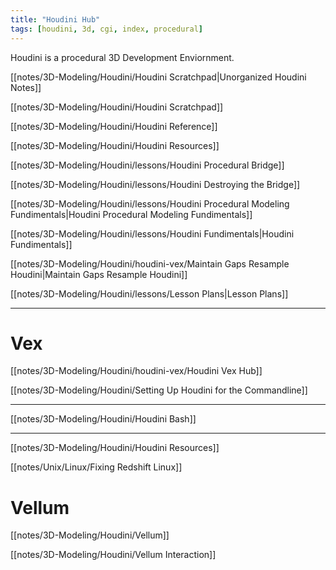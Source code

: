 ```yaml
---
title: "Houdini Hub"
tags: [houdini, 3d, cgi, index, procedural]
---
```


Houdini is a procedural 3D Development Enviornment.

[[notes/3D-Modeling/Houdini/Houdini Scratchpad|Unorganized Houdini Notes]]

[[notes/3D-Modeling/Houdini/Houdini Scratchpad]]

[[notes/3D-Modeling/Houdini/Houdini Reference]]

[[notes/3D-Modeling/Houdini/Houdini Resources]]

[[notes/3D-Modeling/Houdini/lessons/Houdini Procedural Bridge]]

[[notes/3D-Modeling/Houdini/lessons/Houdini Destroying the Bridge]]

[[notes/3D-Modeling/Houdini/lessons/Houdini Procedural Modeling Fundimentals|Houdini Procedural Modeling Fundimentals]]

[[notes/3D-Modeling/Houdini/lessons/Houdini Fundimentals|Houdini Fundimentals]]

[[notes/3D-Modeling/Houdini/houdini-vex/Maintain Gaps Resample Houdini|Maintain Gaps Resample Houdini]]

[[notes/3D-Modeling/Houdini/lessons/Lesson Plans|Lesson Plans]]

---
# Vex

[[notes/3D-Modeling/Houdini/houdini-vex/Houdini Vex Hub]]


[[notes/3D-Modeling/Houdini/Setting Up Houdini for the Commandline]]


---

[[notes/3D-Modeling/Houdini/Houdini Bash]]

---

[[notes/3D-Modeling/Houdini/Houdini Resources]]


[[notes/Unix/Linux/Fixing Redshift Linux]]

# Vellum

[[notes/3D-Modeling/Houdini/Vellum]]

[[notes/3D-Modeling/Houdini/Vellum Interaction]]

